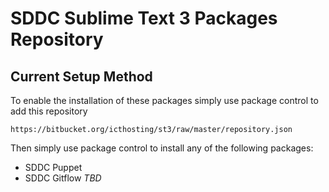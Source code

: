 # SDDC Sublime Text 3 Packages Repository

## Current Setup Method

To enable the installation of these packages simply use package control to add this repository

    https://bitbucket.org/icthosting/st3/raw/master/repository.json

Then simply use package control to install any of the following packages:

- SDDC Puppet
- SDDC Gitflow *TBD*
